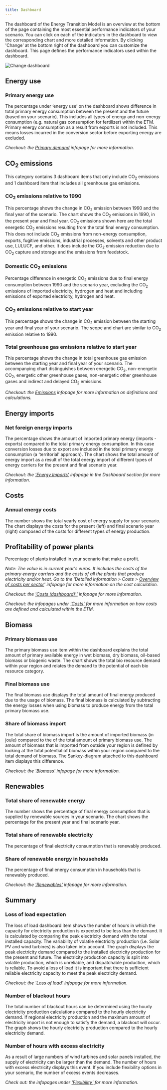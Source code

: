 ```yaml
---
title: Dashboard
---
```


The dashboard of the Energy Transition Model is an overview at the bottom of the page containing the most essential performance indicators of your scenario. You can click on each of the indicators in the dashboard to view the corresponding chart and more detailed information. By clicking 'Change' at the bottom right of the dashboard you can customize the dashboard. This page defines the performance indicators used within the dashboard.

![Change dashboard](/img/docs/dashboard_overview.png)

## Energy use

### Primary energy use
The percentage under ‘energy use’ on the dashboard shows difference in total primary energy consumption between the present and the future (based on your scenario). This includes all types of energy and non-energy consumption (e.g. natural gas consumption for fertilizer) within the ETM. Primary energy consumption as a result from exports is not included. This means losses incurred in the conversion sector before exporting energy are excluded.

_Checkout: the [Primary demand](primary-energy) infopage for more information._

## CO<sub>2</sub> emissions
This category contains 3 dashboard items that only include CO<sub>2</sub> emissions and 1 dashboard item that includes all greenhouse gas emissions.

### CO<sub>2</sub> emissions relative to 1990
This percentage shows the change in CO<sub>2</sub> emission between 1990 and the final year of the scenario. The chart shows the CO<sub>2</sub> emissions in 1990, in the present year and final year. CO<sub>2</sub> emissions shown here are the total energetic CO<sub>2</sub> emissions resulting from the total final energy consumption. This does not include CO<sub>2</sub> emissions from non-energy consumption, exports, fugitive emissions, industrial processes, solvents and other product use, LULUCF, and other. It does include the CO<sub>2</sub> emission reduction due to CO<sub>2</sub> capture and storage and the emissions from feedstock.

### Domestic CO<sub>2</sub> emissions
Percentage difference in energetic CO<sub>2</sub> emissions due to final energy consumption between 1990 and the scenario year, excluding the CO<sub>2</sub> emissions of imported electricity, hydrogen and heat and including emissions of exported electricity, hydrogen and heat.

### CO<sub>2</sub> emissions relative to start year
This percentage shows the change in CO<sub>2</sub> emission between the starting year and final year of your scenario. The scope and chart are similar to CO<sub>2</sub> emission relative to 1990.

### Total greenhouse gas emissions relative to start year
This percentage shows the change in total greenhouse gas emission between the starting year and final year of your scenario. The accompanying chart distinguishes between energetic CO<sub>2</sub>, non-energetic CO<sub>2</sub>, energetic other greenhouse gases, non-energetic other greenhouse gases and indirect and delayed CO<sub>2</sub> emissions.

_Checkout: the [Emissions](co2-main-principles) infopage for more information on definitions and calculations._

## Energy imports
### Net foreign energy imports
The percentage shows the amount of imported primary energy (imports - exports) compared to the total primary energy consumption. In this case conversion losses due to export are included in the total primary energy consumption (a ‘territorial’ approach). The chart shows the total amount of energy import as a result of the total energy import of different types of energy carriers for the present and final scenario year.

_Checkout: the ['Energy Imports'](import-calculations) infopage in the Dashboard section for more information._

## Costs
### Annual energy costs
The number shows the total yearly cost of energy supply for your scenario. The chart displays the costs for the present (left) and final scenario year (right) composed of the costs for different types of energy production.

## Profitability of power plants
Percentage of plants installed in your scenario that make a profit.

_Note: The value is in current year's euros. It includes the costs of the primary energy carriers and the costs of all the plants that produce electricity and/or heat. Go to the 'Detailed information > Costs > [Overview of costs per sector](cost-overview-per-sector.md)' infopage for more information on the cost calculation._

_Checkout: the ['Costs (dashboard)''](cost-dashboard) infopage for more information._

_Checkout: the infopages under ['Costs'](cost-main-principles) for more information on how costs are defined and calculated within the ETM._

## Biomass

### Primary biomass use
The primary biomass use item within the dashboard explains the total amount of primary available energy in wet biomass, dry biomass, oil-based biomass or biogenic waste. The chart shows the total bio resource demand within your region and relates the demand to the potential of each bio resource category.

### Final biomass use
The final biomass use displays the total amount of final energy produced due to the usage of biomass. The final biomass is calculated by subtracting the energy losses when using biomass to produce energy from the total primary biomass use.

### Share of biomass import
The total share of biomass import is the amount of imported biomass (in joule) compared to the of the total amount of primary biomass use. The amount of biomass that is imported from outside your region is defined by looking at the total potential of biomass within your region compared to the total demand of biomass. The Sankey-diagram attached to this dashboard item displays this difference.

_Checkout: the ['Biomass'](biomass) infopage for more information._

## Renewables
### Total share of renewable energy
The number shows the percentage of final energy consumption that is supplied by renewable sources in your scenario. The chart shows the percentage for the present year and final scenario year.

### Total share of renewable electricity
The percentage of final electricity consumption that is renewably produced.

### Share of renewable energy in households
The percentage of final energy consumption in households that is renewably produced.

_Checkout: the ['Renewables'](renewability) infopage for more information._

## Summary

### Loss of load expectation
The loss of load dashboard item shows the number of hours in which the capacity for electricity production is expected to be less than the demand. It is calculated by comparing the peak electricity demand with the total installed capacity. The variability of volatile electricity production (i.e. Solar PV and wind turbines) is also taken into account. The graph displays the peak electricity demand compared to the installed electricity production for the present and future. The electricity production capacity is split into volatile production, which is unreliable, and dispatchable production, which is reliable. To avoid a loss of load it is important that there is sufficient reliable electricity capacity to meet the peak electricity demand.

_Checkout: the ['Loss of load'](loss-of-load-expectation) infopage for more information._

### Number of blackout hours
The total number of blackout hours can be determined using the hourly electricity production calculations compared to the hourly electricity demand. If regional electricity production and the maximum amount of electricity import is not enough to satisfy the demand, a blackout will occur. The graph shows the hourly electricity production compared to the hourly electricity demand.

### Number of hours with excess electricity
As a result of large numbers of wind turbines and solar panels installed, the supply of electricity can be larger than the demand. The number of hours with excess electricity displays this event. If you include flexibility options in your scenario, the number of excess events decreases.

_Check out: the infopages under ['Flexibility'](flexibility) for more information._

